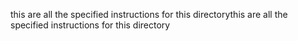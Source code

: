 this are all the specified instructions for this directorythis are all the specified instructions for this directory
